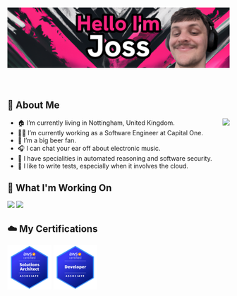 # [![joss moffatt header](https://github.com/jossmoff/jossmoff/blob/main/assets/banner.png?raw=true)](https://joss.dev)

<br>

## 👨 About Me



<picture>
<source
  srcset="https://github-readme-stats.vercel.app/api?username=jossmoff&show_icons=true&theme=bear"
  media="(prefers-color-scheme: dark)"
/>
<source
  srcset="https://github-readme-stats.vercel.app/api?username=jossmoff&show_icons=true&theme=graywhite"
  media="(prefers-color-scheme: light), (prefers-color-scheme: no-preference)"
/>
<img src="https://github-readme-stats.vercel.app/api?username=jossmoff&show_icons=true&theme=bear" align="right" />
</picture>

- 🏠 I’m currently living in Nottingham, United Kingdom.
- 👨‍💻 I’m currently working as a Software Engineer at Capital One.
- 🍺 I’m a big beer fan.
- 🎧 I can chat your ear off about electronic music.
- 🔎 I have specialities in automated reasoning and software security.
- 🧪 I like to write tests, especially when it involves the cloud.

## 👷 What I'm Working On
<p float="left">
<picture>
<source
  srcset="https://github-readme-stats.vercel.app/api/pin/?username=polywit&repo=polywit&theme=bear"
  media="(prefers-color-scheme: dark)"
/>
<source
  srcset="https://github-readme-stats.vercel.app/api?username=jossmoff&show_icons=true&theme=graywhite"
  media="(prefers-color-scheme: light), (prefers-color-scheme: no-preference)"
/>
<img src="https://github-readme-stats.vercel.app/api/pin/?username=anuraghazra&repo=github-readme-stats" />
</picture>

<picture>
<source
  srcset="https://github-readme-stats.vercel.app/api/pin/?username=polywit&repo=polywit&theme=bear"
  media="(prefers-color-scheme: dark)"
/>
<source
  srcset="https://github-readme-stats.vercel.app/api?username=jossmoff&show_icons=true&theme=graywhite"
  media="(prefers-color-scheme: light), (prefers-color-scheme: no-preference)"
/>
<img src="https://github-readme-stats.vercel.app/api/pin/?username=anuraghazra&repo=github-readme-stats"/>
</picture>

</p>

## ☁️ My Certifications

<p float="left">
  <img src="icons/certifications/saa.png" width="100" />
  <img src="icons/certifications/dva.png" width="100" />
</p>




